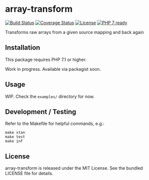 array-transform
===============

[![Build Status](https://travis-ci.org/martinohmann/array-transform.svg?branch=master)](https://travis-ci.org/martinohmann/array-transform)
[![Coverage Status](https://coveralls.io/repos/github/martinohmann/array-transform/badge.svg)](https://coveralls.io/github/martinohmann/array-transform)
[![License](https://img.shields.io/badge/license-MIT-blue.svg)](https://opensource.org/licenses/MIT)
[![PHP 7 ready](http://php7ready.timesplinter.ch/martinohmann/array-transform/badge.svg)](https://travis-ci.org/martinohmann/arry-transform)

Transforms raw arrays from a given source mapping and back again

Installation
------------

This package requires PHP 7.1 or higher.

Work in progress. Available via packagist soon.

Usage
-----

WIP. Check the `examples/` directory for now.

Development / Testing
---------------------

Refer to the Makefile for helpful commands, e.g.:

```
make stan
make test
make inf
```

License
-------

array-transform is released under the MIT License. See the bundled LICENSE file for details.
